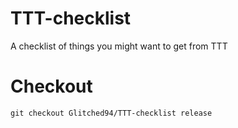 # TTT-checklist

A checklist of things you might want to get from TTT

# Checkout

```
git checkout Glitched94/TTT-checklist release
```
